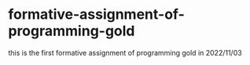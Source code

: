 # formative-assignment-of-programming-gold
this is the first formative assignment of programming gold in 2022/11/03
